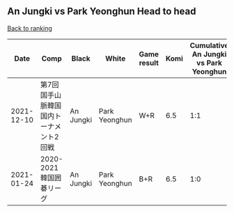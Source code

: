 ## An Jungki vs Park Yeonghun Head to head

[Back to ranking](../../index.md)




| **Date** | **Comp** | **Black** | **White** | **Game result** | **Komi** | **Cumulative An Jungki vs Park Yeonghun** | **An Jungki streak** | **Park Yeonghun streak** | 
| --- | --- | --- | --- | --- | --- | --- | --- | --- |
| 2021-12-10 | 第7回国手山脈韓国国内トーナメント2回戦 | An Jungki | Park Yeonghun | W+R | 6.5 | 1:1 | 0 | 1 | 
| 2021-01-24 | 2020-2021韓国囲碁リーグ | An Jungki | Park Yeonghun | B+R | 6.5 | 1:0 | 1 | 0 |




